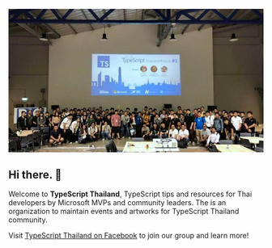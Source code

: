 ![A group of TypeScript developers standing in front of a projector screen at the meetup #1](https://github.com/TypeScriptThailand/.github/blob/main/images/typescript-thailand-cover-photo.jpg) 

## Hi there. 👋

Welcome to **TypeScript Thailand**, TypeScript tips and resources for Thai developers by Microsoft MVPs and community leaders. The is an organization to maintain events and artworks for TypeScript Thailand community.

Visit [TypeScript Thailand on Facebook](https://www.facebook.com/groups/typescriptthailand) to join our group and learn more!
